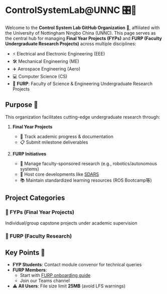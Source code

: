 # ControlSystemLab@UNNC 🎛️🔧

Welcome to the **Control System Lab GitHub Organization** 👋, affiliated with the University of Nottingham Ningbo China (UNNC). This page serves as the central hub for managing **Final Year Projects (FYPs)** and **FURP (Faculty Undergraduate Research Projects)** across multiple disciplines:

- ⚡ Electrical and Electronic Engineering (EEE)
- 🛠️ Mechanical Engineering (ME)
- ✈️ Aerospace Engineering (Aero)
- 💻 Computer Science (CS)
- 🦾 **FURP**: Faculty of Science & Engineering Undergraduate Research Projects

## Purpose 🎯

This organization facilitates cutting-edge undergraduate research through:

1. **Final Year Projects**  
   - 📝 Track academic progress & documentation
   - 📋 Submit milestone deliverables
   
2. **FURP Initiatives**  
   - 🚀 Manage faculty-sponsored research (e.g., robotics/autonomous systems)
   - 🤖 Host core developments like [SDARS]([link-to-project](https://github.com/ControlSystemLab-UNNC-FYP-FURP-Group/FURP2025-2-Research-and-application-for-software-defined-robotics-system))
   - 📚 Maintain standardized learning resources (ROS Bootcamp等)

## Project Categories
### 🔨 FYPs (Final Year Projects)
Individual/group capstone projects under academic supervision

### 🚀 FURP (Faculty Research)

## Key Points 🚨
- **FYP Students**: Contact module convenor for technical queries
- **FURP Members**:
  - Start with [FURP onboarding guide]([guide-link](https://github.com/ControlSystemLab-UNNC-FYP-FURP-Group/FURP-Handbook))
  - Join our Teams channel
- ⚠️ **All Users**: File size limit **25MB** (avoid LFS warnings)

